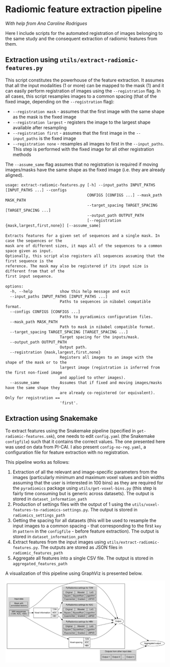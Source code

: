 # Radiomic feature extraction pipeline

*With help from Ana Caroline Rodrigues*

Here I include scripts for the automated registration of images belonging to the same study and the consequent extraction of radiomic features from them.

## Extraction using `utils/extract-radiomic-features.py`

This script constitutes the powerhouse of the feature extraction. It assumes that all the input modalities (1 or more) can be mapped to the mask (1) and it can easily perform registration of images using the `--registration` flag. In all cases, this script resamples images to a common spacing (that of the fixed image, depending on the `--registration` flag):

* `--registration mask` - assumes that the first image with the same shape as the mask is the fixed image
* `--registration largest` - registers the image to the largest shape available after resampling
* `--registration first` - assumes that the first image in the `--input_paths` is the fixed image
* `--registration none` - resamples all images to first in the `--input_paths`. This step is performed with the fixed image for all other registration methods

The `--assume_same` flag assumes that no registration is required if moving images/masks have the same shape as the fixed image (i.e. they are already aligned).

```
usage: extract-radiomic-features.py [-h] --input_paths INPUT_PATHS [INPUT_PATHS ...] --configs
                                    CONFIGS [CONFIGS ...] --mask_path MASK_PATH
                                    --target_spacing TARGET_SPACING [TARGET_SPACING ...]
                                    --output_path OUTPUT_PATH
                                    [--registration {mask,largest,first,none}] [--assume_same]

Extracts features for a given set of sequences and a single mask. In case the sequences or the
mask are of different sizes, it maps all of the sequences to a common space given as input.
Optionally, this script also registers all sequences assuming that the first sequence is the
reference. The mask may also be registered if its input size is different from that of the
first input sequence.

options:
  -h, --help            show this help message and exit
  --input_paths INPUT_PATHS [INPUT_PATHS ...]
                        Paths to sequences in nibabel compatible format.
  --configs CONFIGS [CONFIGS ...]
                        Paths to pyradiomics configuration files.
  --mask_path MASK_PATH
                        Path to mask in nibabel compatible format.
  --target_spacing TARGET_SPACING [TARGET_SPACING ...]
                        Target spacing for the inputs/mask.
  --output_path OUTPUT_PATH
                        Output path.
  --registration {mask,largest,first,none}
                        Registers all images to an image with the shape of the mask or to the
                        largest image (registration is inferred from the first non-fixed image
                        and applied to other images).
  --assume_same         Assumes that if fixed and moving images/masks have the same shape they
                        are already co-registered (or equivalent). Only for registration ==
                        'first'.
```

## Extraction using Snakemake

To extract features using the Snakemake pipeline (specified in `get-radiomic-features.smk`), one needs to edit `config.yaml` (the Snakemake `configfile`) such that it contains the correct values. The one presented here was used on data from PI-CAI. I also present `config-no-reg.yaml`, a configuration file for feature extraction with no registration.

This pipeline works as follows:

1. Extraction of all the relevant and image-specific parameters from the images (particularly minimum and maximum voxel values and bin widths assuming that the user is interested in 100 bins) as they are required for the `pyradiomics` package using `utils/get-voxel-bins.py` (this step is fairly time consuming but is generic across datasets). The output is stored in `dataset_information_path`
2. Production of settings files with the output of 1 using the `utils/voxel-features-to-radiomics-settings.py`. The output is stored in `radiomics_settings_path`
3. Getting the spacing for all datasets (this will be used to resample the input images to a common spacing - that corresponding to the first `key` in `pattern` in the `configfile` - before feature extraction). The output is stored in `dataset_information_path`
4. Extract features from the input images using `utils/extract-radiomic-features.py`. The outputs are stored as JSON files in `radiomic_features_path`
5. Aggregate all features into a single CSV file. The output is stored in `aggregated_features_path`

A visualization of this pipeline using GraphViz is presented below.

![](./pipeline.svg)